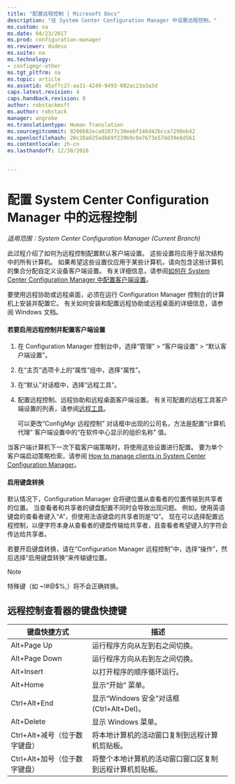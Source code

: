 ```yaml
---
title: "配置远程控制 | Microsoft Docs"
description: "在 System Center Configuration Manager 中设置远程控制。"
ms.custom: na
ms.date: 04/23/2017
ms.prod: configuration-manager
ms.reviewer: dudeso
ms.suite: na
ms.technology:
- configmgr-other
ms.tgt_pltfrm: na
ms.topic: article
ms.assetid: 45affc27-aa11-4249-9493-082ac23a3a3d
caps.latest.revision: 4
caps.handback.revision: 0
author: robstackmsft
ms.author: robstack
manager: angrobe
ms.translationtype: Human Translation
ms.sourcegitcommit: 9206b82eca02877c30eebf146d42bcca7290eb42
ms.openlocfilehash: 20c28a625adb69f239b9c0e7673e57dd39e8d561
ms.contentlocale: zh-cn
ms.lasthandoff: 12/30/2016


---
```

# <a name="configuring-remote-control-in-system-center-configuration-manager"></a>配置 System Center Configuration Manager 中的远程控制

*适用范围：System Center Configuration Manager (Current Branch)*

 此过程介绍了如何为远程控制配置默认客户端设置。 这些设置将应用于层次结构中的所有计算机。 如果希望这些设置仅应用于某些计算机，请向包含这些计算机的集合分配自定义设备客户端设置。 有关详细信息，请参阅[如何在 System Center Configuration Manager 中配置客户端设置](../../../../core/clients/deploy/configure-client-settings.md)。 

要使用远程协助或远程桌面，必须在运行 Configuration Manager 控制台的计算机上安装并配置它。 有关如何安装和配置远程协助或远程桌面的详细信息，请参阅 Windows 文档。  

#### <a name="to-enable-remote-control-and-configure-client-settings"></a>若要启用远程控制并配置客户端设置  

1.  在 Configuration Manager 控制台中，选择“管理” > “客户端设置” > “默认客户端设置”。  

4.  在“主页”选项卡上的“属性”组中，选择“属性”。  

5.  在“默认”对话框中，选择“远程工具”。  

6.  配置远程控制、远程协助和远程桌面客户端设置。 有关可配置的远程工具客户端设置的列表，请参阅[远程工具](../../../../core/clients/deploy/about-client-settings.md#remote-tools)。  

    可以更改“ConfigMgr 远程控制”  对话框中出现的公司名，方法是配置“计算机代理”  客户端设置中的“在软件中心显示的组织名称”  值。  

 当客户端计算机下一次下载客户端策略时，将使用这些设置进行配置。 要为单个客户端启动策略检索，请参阅 [How to manage clients in System Center Configuration Manager](../../../../core/clients/manage/manage-clients.md)。  

#### <a name="enable-keyboard-translation"></a>启用键盘转换

默认情况下，Configuration Manager 会将键位置从查看者的位置传输到共享者的位置。 当查看者和共享者的键盘配置不同时会导致出现问题。 例如，使用英语键盘的查看者键入“A”，但使用法语键盘的共享者则是“Q”。 现在可以选择配置远程控制，以便字符本身从查看者的键盘传输给共享者，且查看者希望键入的字符会传达给共享者。

若要开启键盘转换，请在“Configuration Manager 远程控制”中，选择“操作”，然后选择“启用键盘转换”来传输键位置。

> [!NOTE]
>
> 特殊键（如 ~!#@$%,）将不会正确转换。


## <a name="keyboard-shortcuts-for-the-remote-control-viewer"></a>远程控制查看器的键盘快捷键

|键盘快捷方式|描述|  
|-----------------------|-----------------|  
|Alt+Page Up|运行程序方向从左到右之间切换。|  
|Alt+Page Down|运行程序方向从右到左之间切换。|  
|Alt+Insert|以打开程序的顺序循环运行。|  
|Alt+Home|显示“开始”  菜单。|  
|Ctrl+Alt+End|显示“Windows 安全”对话框 (Ctrl+Alt+Del)。|  
|Alt+Delete|显示 Windows 菜单。|  
|Ctrl+Alt+减号（位于数字键盘）|将本地计算机的活动窗口复制到远程计算机剪贴板。|  
|Ctrl+Alt+加号（位于数字键盘）|将整个本地计算机的活动窗口窗口区复制到远程计算机剪贴板。|  

